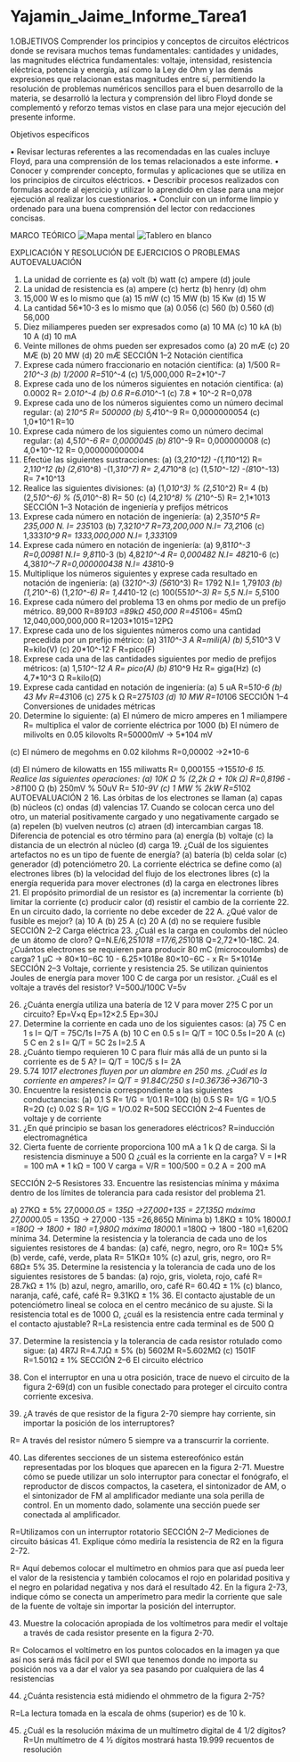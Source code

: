 # Yajamin_Jaime_Informe_Tarea1
1.OBJETIVOS
Comprender los principios y conceptos de circuitos eléctricos donde se revisara muchos temas fundamentales: cantidades y unidades, las magnitudes eléctrica fundamentales: voltaje, intensidad, resistencia eléctrica, potencia y energía, así como la Ley de Ohm y las demás expresiones que relacionan estas magnitudes entre sí, permitiendo la resolución de problemas numéricos sencillos para el buen desarrollo de la materia, se desarrolló la lectura y comprensión del libro Floyd donde se complementó y reforzo temas vistos en clase para una mejor ejecución del presente informe.

Objetivos específicos 

•	Revisar lecturas referentes a las recomendadas en las cuales incluye Floyd, para una comprensión de los temas relacionados a este informe.
•	Conocer y comprender concepto, formulas y aplicaciones que se utiliza en los principios de circuitos eléctricos. 
•	Describir procesos realizados con formulas acorde al ejercicio y utilizar lo aprendido en clase para una mejor ejecución al realizar los cuestionarios.
•	Concluir con un informe limpio y ordenado para una buena comprensión del lector con redacciones concisas.

MARCO TEÓRICO 
![Mapa mental](https://user-images.githubusercontent.com/106272493/170338929-96c8dabe-65fb-413c-99df-5db32f866b41.png)
![Tablero en blanco](https://user-images.githubusercontent.com/106272493/170338582-2b84c7e3-e4f9-4c2a-98d0-1a9a301d1641.png)

EXPLICACIÓN Y RESOLUCIÓN DE EJERCICIOS O PROBLEMAS
AUTOEVALUACIÓN
1.	La unidad de corriente es
(a) volt             (b) watt
(c) ampere           (d) joule
2.	La unidad de resistencia es
(a) ampere            (c) hertz 
(b) henry               (d) ohm 
3.	15,000 W es lo mismo que
(a) 15 mW             (c) 15 MW 
(b) 15 Kw               (d) 15 W
4.	La cantidad 56*10-3 es lo mismo que
(a) 0.056                 (c) 560 
(b) 0.560                 (d) 56,000
5.	Diez miliamperes pueden ser expresados como
(a) 10 MA                              (c) 10 kA 
(b) 10 A                                 (d) 10 mA
6.	Veinte millones de ohms pueden ser expresados como
(a) 20 mÆ                             (c) 20 MÆ 
(b) 20 MW                            (d) 20 mÆ
SECCIÓN 1–2 Notación científica
1.	Exprese cada número fraccionario en notación científica:
(a)	1/500            R= 2*10^-3
(b)	1/2000          R=5*10^-4
(c)	1/5,000,000   R=2*10^-7
2.	Exprese cada uno de los números siguientes en notación científica:
(a)	0.0002          R= 2.0*10^-4
(b)	0.6                R=6.0*10^-1
(c)	7.8 * 10^-2    R=0,078
3.	Exprese cada uno de los números siguientes como un número decimal regular:
(a)	2*10^5             R= 500000
(b)	5,4*10^-9          R= 0,0000000054
(c)	1,0*10^1          R=10
4.	Exprese cada número de los siguientes como un número decimal regular:
(a)	4,5*10^-6         R= 0,0000045
(b)	8*10^-9              R= 0,000000008
(c)	4,0*10^-12         R= 0,000000000004
5.	Efectúe las siguientes sustracciones:
(a)	(3,2*10^12) -(1,1*10^12)           R= 2,1*10^12
(b)	(2,6*10^8) -(1,3*10^7)               R= 2,47*10^8
(c)	(1,5*10^-12) -(8*10^-13)            R= 7*10^13
6.	Realice las siguientes divisiones:
(a)	(1,0*10^3) % (2,5*10^2)            R= 4
(b)	(2,5*10^-6) % (5,0*10^-8)          R= 50
(c)	(4,2*10^8) % (2*10^-5)              R= 2,1*1013
SECCIÓN 1–3 Notación de ingeniería y prefijos métricos
7.	Exprese cada número en notación de ingeniería:
(a)	2,35*10^5             R= 235,000   N. I= 235*103
(b)	7,32*10^7             R=73,200,000     N.I= 73,2*106
(c)	1,333*10^9          R= 1333,000,000    N.I= 1,333*109
8.	Exprese cada número en notación de ingeniería:
(a)	9,81*10^-3                  R=0,00981          N.I= 9,81*10-3
(b)	4,82*10^-4                  R= 0,000482       N.I= 482*10-6
(c)	4,38*10^-7                  R=0,000000438  N.I= 438*10-9
9.	Multiplique los números siguientes y exprese cada resultado en notación de ingeniería:
(a)	(32*10^-3) (56*10^3)                 R= 1792     N.I= 1,79*103
(b)	(1,2*10^-6) (1,2*10^-6)              R= 1,44*10-12
(c)	100(55*10^-3)                             R= 5,5        N.I= 5,5*100
10.	Exprese cada número del problema 13 en ohms por medio de un prefijo métrico.
89,000                            R=89*103 =89kΩ
450,000                          R=45*106= 45mΩ
12,040,000,000,000        R=1203*1015=12PΩ
11.	Exprese cada uno de los siguientes números como una cantidad precedida por un prefijo métrico:
(a)	31*10^-3 A                   R=mili(A)
(b)	5,5*10^3 V                   R=kilo(V)
(c)	20*10^-12 F                 R=pico(F)
12.	Exprese cada una de las cantidades siguientes por medio de prefijos métricos:
(a)	1,5*10^-12 A               R= pico(A)
(b)	8*10^9 Hz                    R= giga(Hz)
(c)	4,7*10^3 Ω                  R=kilo(Ω)
13.	Exprese cada cantidad en notación de ingeniería:
(a)	5 uA                        R=5*10-6
(b)	43 Mv                      R=43*106
(c)	275 k Ω                        R=275*103
(d)	10 MW                    R=10*106
SECCIÓN 1–4 Conversiones de unidades métricas
14.	Determine lo siguiente:
(a)	El número de micro amperes en 1 miliampere
R= multiplica el valor de corriente eléctrica por 1000
(b)	El número de milivolts en 0.05 kilovolts
R=50000mV -> 5*104 mV

(c)	El número de megohms en 0.02 kilohms
R=0,00002  ->2*10-6

(d)	El número de kilowatts en 155 miliwatts
R= 0,000155   ->155*10-6
15.	Realice las siguientes operaciones:
(a)	10K Ω % (2,2k Ω + 10k Ω)
R=0,8196        ->81*100 Ω
(b)	250mV % 50uV
R= 5*10-9V
(c)	1 MW % 2kW
R=5*102
AUTOEVALUACIÓN 2
16.	Las órbitas de los electrones se llaman
(a) capas (b) núcleos 
(c) ondas (d) valencias
17.	Cuando se colocan cerca uno del otro, un material positivamente cargado y uno negativamente cargado se
(a) repelen (b) vuelven neutros 
(c) atraen (d) intercambian cargas
18.	Diferencia de potencial es otro término para
(a) energía (b) voltaje 
(c) la distancia de un electrón al núcleo (d) carga
19.	¿Cuál de los siguientes artefactos no es un tipo de fuente de energía?
(a) batería (b) celda solar 
(c) generador (d) potenciómetro
20.	La corriente eléctrica se define como
(a) electrones libres
(b) la velocidad del flujo de los electrones libres
(c) la energía requerida para mover electrones
(d) la carga en electrones libres
21.	El propósito primordial de un resistor es
(a) incrementar la corriente         (b) limitar la corriente
(c) producir calor                         (d) resistir el cambio de la corriente
22.	En un circuito dado, la corriente no debe exceder de 22 A. ¿Qué valor de fusible es mejor?
(a) 10 A (b) 25 A 
(c) 20 A (d) no se requiere fusible
SECCIÓN 2–2 Carga eléctrica
23.	¿Cuál es la carga en coulombs del núcleo de un átomo de cloro?
Q=N.E/6,25*1018 =17/6,25*1018
Q=2,72*10-18C.
24.	¿Cuántos electrones se requieren para producir 80 mC (microcoulombs) de carga?
1 µC → 80×10−6C
10         -           6.25×1018e
80×10−6C   -          x                      R= 5×1014e
SECCIÓN 2–3 Voltaje, corriente y resistencia
25.	Se utilizan quinientos Joules de energía para mover 100 C de carga por un resistor. ¿Cuál es el voltaje a través del resistor?
V=500J/100C
V=5v

26.	¿Cuánta energía utiliza una batería de 12 V para mover 2?5 C por un circuito?
Ep=V×q
Ep=12×2.5
Ep=30J
27.	Determine la corriente en cada uno de los siguientes casos:
(a)	75 C en 1 s 
I= Q/T = 75C/1s 
I=75 A
(b)	10 C en 0.5 s 
I= Q/T = 10C 0.5s 
I=20 A
(c)	5 C en 2 s
I= Q/T = 5C 2s 
I=2.5 A
28.	¿Cuánto tiempo requieren 10 C para fluir más allá de un punto si la corriente es de 5 A?
I= Q/T = 10C/5 s 
I= 2A
29.	5.74 *1017 electrones fluyen por un alambre en 250 ms. ¿Cuál es la corriente en amperes?
I= Q/T = 91.84C/250 s 
I=0.36736->367*10-3
30.	Encuentre la resistencia correspondiente a las siguientes conductancias:
(a)	0.1 S
R= 1/G = 1/0.1 
R=10Ω
(b)	0.5 S 
R= 1/G = 1/O.5 
R=2Ω
(c)	0.02 S
R= 1/G = 1/O.02 
R=50Ω
SECCIÓN 2–4 Fuentes de voltaje y de corriente
31.	¿En qué principio se basan los generadores eléctricos?
R=inducción electromagnética
32.	Cierta fuente de corriente proporciona 100 mA a 1 k Ω de carga. Si la resistencia disminuye a 500 Ω ¿cuál es la corriente en la carga?
V = I*R = 100 mA * 1 kΩ = 100 V
carga = V/R = 100/500 = 0.2 A = 200 mA

SECCIÓN 2–5 Resistores
33.	Encuentre las resistencias mínima y máxima dentro de los límites de tolerancia para cada resistor del problema 21.

a) 27KΩ ± 5%
27,000*0.05 = 135Ω ->27,000+135 = 27,135Ω máxima 
27,000*0.05 = 135Ω -> 27,000 -135 =26,865Ω Mínima
b) 1.8KΩ ± 10%
1800*0.1 =180Ω -> 1800 + 180 =1,980Ω máxima 
1800*0.1 =180Ω -> 1800 -180 =1,620Ω mínima
34.	Determine la resistencia y la tolerancia de cada uno de los siguientes resistores de 4 bandas:
(a) café, negro, negro, oro     R= 10Ω± 5%
(b) verde, café, verde, plata    R= 51KΩ± 10%
(c) azul, gris, negro, oro          R= 68Ω± 5%
35.	Determine la resistencia y la tolerancia de cada uno de los siguientes resistores de 5 bandas:
(a) rojo, gris, violeta, rojo, café               R= 28.7kΩ ± 1%
(b) azul, negro, amarillo, oro, café          R= 60.4Ω ± 1%
(c) blanco, naranja, café, café, café         R= 9.31KΩ ± 1%
36.	El contacto ajustable de un potenciómetro lineal se coloca en el centro mecánico de su ajuste. Si la resistencia total es de 1000 Ω, ¿cuál es la resistencia entre cada terminal y el contacto ajustable?
R=La resistencia entre cada terminal es de 500 Ω
 
37.	Determine la resistencia y la tolerancia de cada resistor rotulado como sigue:
(a) 4R7J            R=4.7JΩ ± 5%
(b) 5602M        R=5.602MΩ
(c) 1501F          R=1.501Ω ± 1%
SECCIÓN 2–6 El circuito eléctrico
38.	Con el interruptor en una u otra posición, trace de nuevo el circuito de la figura 2-69(d) con un fusible conectado para proteger el circuito contra corriente excesiva.
 
39.	¿A través de que resistor de la figura 2-70 siempre hay corriente, sin importar la posición de los interruptores?
 
R= A través del resistor número 5 siempre va a transcurrir la corriente.

40.	Las diferentes secciones de un sistema estereofónico están representadas por los bloques que aparecen en la figura 2-71. Muestre cómo se puede utilizar un solo interruptor para conectar el fonógrafo, el reproductor de discos compactos, la casetera, el sintonizador de AM, o el sintonizador de FM al amplificador mediante una sola perilla de control. En un momento dado, solamente una sección puede ser conectada al amplificador.
  
R=Utilizamos con un interruptor rotatorio
SECCIÓN 2–7 Mediciones de circuito básicas
41.	Explique cómo mediría la resistencia de R2 en la figura 2-72.
  
R= Aquí debemos colocar el multímetro en ohmios para que así pueda leer el valor de la resistencia y también colocamos el rojo en polaridad positiva y el negro en polaridad negativa y nos dará el resultado 
42.	En la figura 2-73, indique cómo se conecta un amperímetro para medir la corriente que sale de la fuente de voltaje sin importar la posición del interruptor.
 

43.	Muestre la colocación apropiada de los voltímetros para medir el voltaje a través de cada resistor presente en la figura 2-70.

 
R= Colocamos el voltímetro en los puntos colocados en la imagen ya que así nos será más fácil por el SWI que tenemos donde no importa su posición nos va a dar el valor ya sea pasando por cualquiera de las 4 resistencias

44.	¿Cuánta resistencia está midiendo el ohmmetro de la figura 2-75?
 
R=La lectura tomada en la escala de ohms (superior) es de 10 k.

45.	¿Cuál es la resolución máxima de un multímetro digital de 4 1/2 dígitos?
R=Un multímetro de 4 ½ dígitos mostrará hasta 19.999 recuentos de resolución
